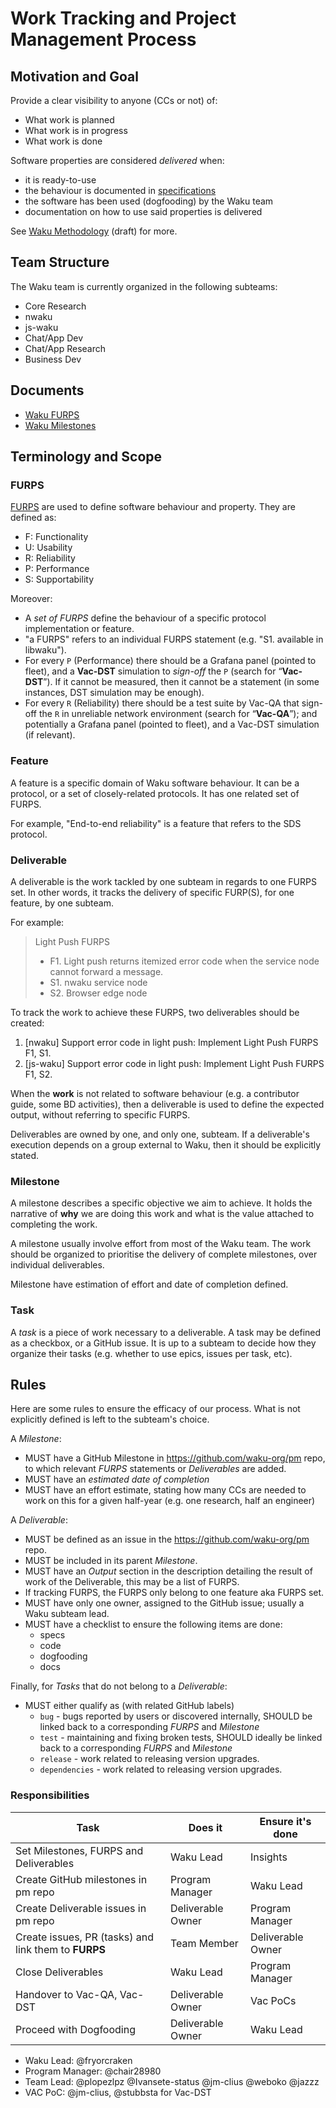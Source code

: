 # Work Tracking and Project Management Process

## Motivation and Goal

Provide a clear visibility to anyone (CCs or not) of:
  - What work is planned
  - What work is in progress
  - What work is done

Software properties are considered *delivered* when:

- it is ready-to-use
- the behaviour is documented in [specifications](https://waku.org/specs)
- the software has been used (dogfooding) by the Waku team
- documentation on how to use said properties is delivered

See [Waku Methodology](https://www.notion.so/Waku-Mission-and-Methodology-1a58f96fb65c80b9b789c1bbb9e99915) (draft) for more.

## Team Structure

The Waku team is currently organized in the following subteams:

- Core Research
- nwaku
- js-waku
- Chat/App Dev
- Chat/App Research
- Business Dev

## Documents

- [Waku FURPS](https://www.notion.so/Waku-FURPS-1498f96fb65c803faedef2a591c22c00)
- [Waku Milestones](https://roadmap.logos.co/waku/waku-milestones)

## Terminology and Scope

### FURPS

[FURPS](https://en.wikipedia.org/wiki/FURPS) are used to define software behaviour and property.
They are defined as:
- F: Functionality
- U: Usability
- R: Reliability
- P: Performance
- S: Supportability

Moreover: 

- A *set of FURPS* define the behaviour of a specific protocol implementation or feature.
- "a FURPS" refers to an individual FURPS statement (e.g. "S1. available in libwaku").
- For every `P` (Performance) there should be a Grafana panel (pointed to fleet), and a **Vac-DST** simulation to *sign-off* the `P` (search for “**Vac-DST**”).
  If it cannot be measured, then it cannot be a statement (in some instances, DST simulation may be enough).
- For every `R` (Reliability) there should be a test suite by Vac-QA that sign-off the `R` in unreliable network environment (search for “**Vac-QA**”);  and potentially a Grafana panel (pointed to fleet), and a Vac-DST simulation (if relevant).

### Feature

A feature is a specific domain of Waku software behaviour.
It can be a protocol, or a set of closely-related protocols.
It has one related set of FURPS.

For example, "End-to-end reliability" is a feature that refers to the SDS protocol.

### Deliverable

A deliverable is the work tackled by one subteam in regards to one FURPS set.
In other words, it tracks the delivery of specific FURP(S), for one feature, by one subteam.

For example:

> Light Push FURPS
> - F1. Light push returns itemized error code when the service node cannot forward a message.
> - S1. nwaku service node
> - S2. Browser edge node

To track the work to achieve these FURPS, two deliverables should be created: 

1. [nwaku] Support error code in light push: Implement Light Push FURPS F1, S1.
2. [js-waku] Support error code in light push: Implement Light Push FURPS F1, S2.

When the **work** is not related to software behaviour (e.g. a contributor guide, some BD activities),
then a deliverable is used to define the expected output, without referring to specific FURPS.

Deliverables are owned by one, and only one, subteam.
If a deliverable's execution depends on a group external to Waku, then it should be explicitly stated.

### Milestone

A milestone describes a specific objective we aim to achieve.
It holds the narrative of **why** we are doing this work and what is the value attached to completing the work.

A milestone usually involve effort from most of the Waku team.
The work should be organized to prioritise the delivery of complete milestones, over individual deliverables.

Milestone have estimation of effort and date of completion defined.

### Task

A *task* is a piece of work necessary to a deliverable.
A task may be defined as a checkbox, or a GitHub issue.
It is up to a subteam to decide how they organize their tasks (e.g. whether to use epics, issues per task, etc).

## Rules

Here are some rules to ensure the efficacy of our process.
What is not explicitly defined is left to the subteam's choice.

A _Milestone_:
- MUST have a GitHub Milestone in https://github.com/waku-org/pm repo, to which relevant _FURPS_ statements or _Deliverables_ are added.
- MUST have an *estimated date of completion*
- MUST have an effort estimate, stating how many CCs are needed to work on this for a given half-year (e.g. one research, half an engineer)

A _Deliverable_:
- MUST be defined as an issue in the https://github.com/waku-org/pm repo.
- MUST be included in its parent _Milestone_.
- MUST have an _Output_ section in the description detailing the result of work of the Deliverable, this may be a list of FURPS.
- If tracking FURPS, the FURPS only belong to one feature aka FURPS set.
- MUST have only one owner, assigned to the GitHub issue; usually a Waku subteam lead.
- MUST have a checklist to ensure the following items are done:
  - specs
  - code
  - dogfooding
  - docs

Finally, for _Tasks_ that do not belong to a _Deliverable_:
- MUST either qualify as (with related GitHub labels)
  - `bug` - bugs reported by users or discovered internally, SHOULD be linked back to a corresponding _FURPS_ and _Milestone_
  - `test` - maintaining and fixing broken tests, SHOULD ideally be linked back to a corresponding _FURPS_ and _Milestone_
  - `release` - work related to releasing version upgrades.
  - `dependencies` - work related to releasing version upgrades.

### Responsibilities

| Task                                                 | Does it            | Ensure it's done  |
|------------------------------------------------------|--------------------|-------------------|
| Set Milestones, FURPS and Deliverables               | Waku Lead          | Insights          |
| Create GitHub milestones in pm repo                  | Program Manager    | Waku Lead         |
| Create Deliverable issues in pm repo                 | Deliverable Owner  | Program Manager   |
| Create issues, PR (tasks) and link them to **FURPS** | Team Member        | Deliverable Owner |
| Close Deliverables                                   | Waku Lead          | Program Manager   |
| Handover to Vac-QA, Vac-DST                          | Deliverable Owner  | Vac PoCs          |
| Proceed with Dogfooding                              | Deliverable Owner  | Waku Lead         |

- Waku Lead: @fryorcraken
- Program Manager: @chair28980
- Team Lead: @plopezlpz @Ivansete-status @jm-clius @weboko @jazzz
- VAC PoC: @jm-clius, @stubbsta for Vac-DST